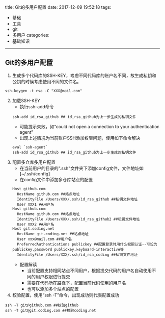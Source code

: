 title: Git的多用户配置
date: 2017-12-09 19:52:18
tags:
- 基础
- 工具
- git
- 多用户
categories: 
- 基础知识
---
## Git的多用户配置

1. 生成多个代码库的SSH-KEY，考虑不同代码库的账户名不同，故生成私钥和公钥的时候考虑使用不同的文件名。
```
ssh-keygen -t rsa -C "XXX@mail.com"
```
2. 加载SSH-KEY
    - 执行ssh-add命令
    ```
    ssh-add id_rsa_github ## id_rsa_github为上一步生成的私钥文件
    ```
    - 可能提示失败，如“could not open a connection to your authentication agent”
    - 出现上述情况为当前账户SSH添加权限问题，使用如下命令解决
    ```
    eval `ssh-agent`
    ssh-add id_rsa_github ## id_rsa_github为上一步生成的私钥文件
    ```
3. 配置多仓库多用户配置
    - 在当前用户的目录的".ssh"文件夹下添加config文件，文件地址如[~/.ssh/config]
    - 在config文件中添加多仓库站点的配置
    ```
    Host github.com
      HostName github.com ##站点地址
      IdentityFile /Users/XXX/.ssh/id_rsa_github ##私钥文件地址
      User XXX1 ##用户名
    Host github.com
      HostName github.com ##站点地址
      IdentityFile /Users/XXX/.ssh/id_rsa_github2 ##私钥文件地址
      User XXX2 ##用户名
    Host git.coding.net
      HostName git.coding.net ##站点地址
      User xxx@mail.com ##用户名
      PreferredAuthentications publickey ##配置登录时用什么权限认证--可设为publickey,password publickey,keyboard-interactive等
      IdentityFile /Users/XXX/.ssh/id_rsa_coding ##私钥文件地址
    ```
    - 配置解读
        + 当前配置支持相同站点不同用户，根据提交代码的用户名自动使用不同的用户权限进行提交
        + 需要在代码所在路径下，配置当前代码使用的用户名
        + 也可以添加多个站点的配置
4. 校验配置，使用“ssh -T”命令，出现成功则代表配置成功
```
ssh -T git@github.com ##校验github
ssh -T git@git.coding.com ##校验coding.net
```







